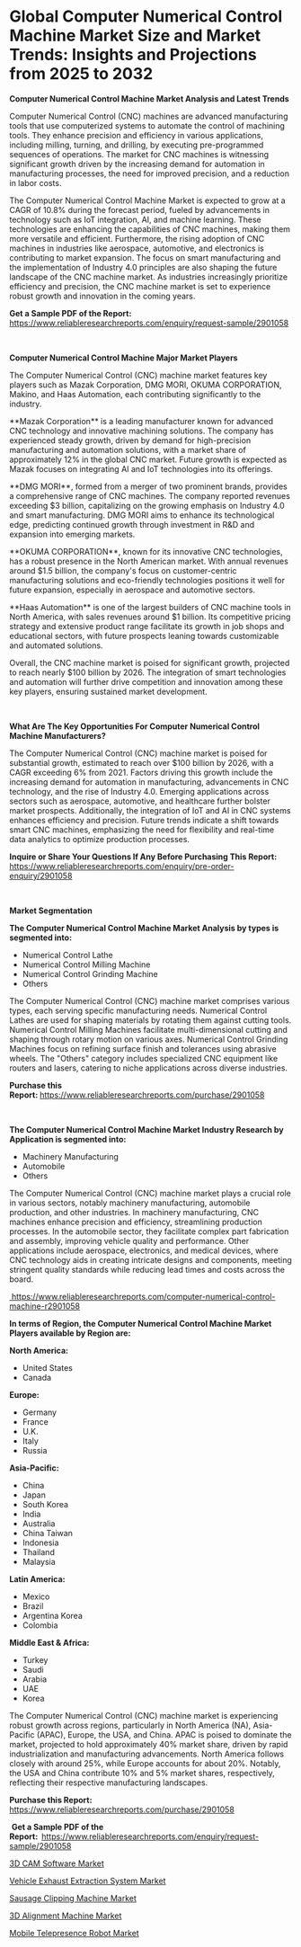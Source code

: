<p><h1>Global Computer Numerical Control Machine Market Size and Market Trends: Insights and Projections from 2025 to 2032</h1></p><p><strong>Computer Numerical Control Machine Market Analysis and Latest Trends</strong></p>
<p><p>Computer Numerical Control (CNC) machines are advanced manufacturing tools that use computerized systems to automate the control of machining tools. They enhance precision and efficiency in various applications, including milling, turning, and drilling, by executing pre-programmed sequences of operations. The market for CNC machines is witnessing significant growth driven by the increasing demand for automation in manufacturing processes, the need for improved precision, and a reduction in labor costs. </p><p>The Computer Numerical Control Machine Market is expected to grow at a CAGR of 10.8% during the forecast period, fueled by advancements in technology such as IoT integration, AI, and machine learning. These technologies are enhancing the capabilities of CNC machines, making them more versatile and efficient. Furthermore, the rising adoption of CNC machines in industries like aerospace, automotive, and electronics is contributing to market expansion. The focus on smart manufacturing and the implementation of Industry 4.0 principles are also shaping the future landscape of the CNC machine market. As industries increasingly prioritize efficiency and precision, the CNC machine market is set to experience robust growth and innovation in the coming years.</p></p>
<p><strong>Get a Sample PDF of the Report:&nbsp;</strong> <a href="https://www.reliableresearchreports.com/enquiry/request-sample/2901058?utm_campaign=48&utm_medium=2&utm_source=Github&utm_content=ia&utm_term=16032025&utm_id=computer-numerical-control-machine">https://www.reliableresearchreports.com/enquiry/request-sample/2901058</a></p>
<p>&nbsp;</p>
<p><strong>Computer Numerical Control Machine Major Market Players</strong></p>
<p><p>The Computer Numerical Control (CNC) machine market features key players such as Mazak Corporation, DMG MORI, OKUMA CORPORATION, Makino, and Haas Automation, each contributing significantly to the industry.</p><p>**Mazak Corporation** is a leading manufacturer known for advanced CNC technology and innovative machining solutions. The company has experienced steady growth, driven by demand for high-precision manufacturing and automation solutions, with a market share of approximately 12% in the global CNC market. Future growth is expected as Mazak focuses on integrating AI and IoT technologies into its offerings.</p><p>**DMG MORI**, formed from a merger of two prominent brands, provides a comprehensive range of CNC machines. The company reported revenues exceeding $3 billion, capitalizing on the growing emphasis on Industry 4.0 and smart manufacturing. DMG MORI aims to enhance its technological edge, predicting continued growth through investment in R&D and expansion into emerging markets.</p><p>**OKUMA CORPORATION**, known for its innovative CNC technologies, has a robust presence in the North American market. With annual revenues around $1.5 billion, the company's focus on customer-centric manufacturing solutions and eco-friendly technologies positions it well for future expansion, especially in aerospace and automotive sectors.</p><p>**Haas Automation** is one of the largest builders of CNC machine tools in North America, with sales revenues around $1 billion. Its competitive pricing strategy and extensive product range facilitate its growth in job shops and educational sectors, with future prospects leaning towards customizable and automated solutions.</p><p>Overall, the CNC machine market is poised for significant growth, projected to reach nearly $100 billion by 2026. The integration of smart technologies and automation will further drive competition and innovation among these key players, ensuring sustained market development.</p></p>
<p>&nbsp;</p>
<p><strong>What Are The Key Opportunities For Computer Numerical Control Machine Manufacturers?</strong></p>
<p><p>The Computer Numerical Control (CNC) machine market is poised for substantial growth, estimated to reach over $100 billion by 2026, with a CAGR exceeding 6% from 2021. Factors driving this growth include the increasing demand for automation in manufacturing, advancements in CNC technology, and the rise of Industry 4.0. Emerging applications across sectors such as aerospace, automotive, and healthcare further bolster market prospects. Additionally, the integration of IoT and AI in CNC systems enhances efficiency and precision. Future trends indicate a shift towards smart CNC machines, emphasizing the need for flexibility and real-time data analytics to optimize production processes.</p></p>
<p><strong>Inquire or Share Your Questions If Any Before Purchasing This Report:</strong> <a href="https://www.reliableresearchreports.com/enquiry/pre-order-enquiry/2901058?utm_campaign=48&utm_medium=2&utm_source=Github&utm_content=ia&utm_term=16032025&utm_id=computer-numerical-control-machine">https://www.reliableresearchreports.com/enquiry/pre-order-enquiry/2901058</a></p>
<p>&nbsp;</p>
<p><strong>Market Segmentation</strong></p>
<p><strong>The Computer Numerical Control Machine Market Analysis by types is segmented into:</strong></p>
<p><ul><li>Numerical Control Lathe</li><li>Numerical Control Milling Machine</li><li>Numerical Control Grinding Machine</li><li>Others</li></ul></p>
<p><p>The Computer Numerical Control (CNC) machine market comprises various types, each serving specific manufacturing needs. Numerical Control Lathes are used for shaping materials by rotating them against cutting tools. Numerical Control Milling Machines facilitate multi-dimensional cutting and shaping through rotary motion on various axes. Numerical Control Grinding Machines focus on refining surface finish and tolerances using abrasive wheels. The "Others" category includes specialized CNC equipment like routers and lasers, catering to niche applications across diverse industries.</p></p>
<p><strong>Purchase this Report:&nbsp;</strong><a href="https://www.reliableresearchreports.com/purchase/2901058?utm_campaign=48&utm_medium=2&utm_source=Github&utm_content=ia&utm_term=16032025&utm_id=computer-numerical-control-machine">https://www.reliableresearchreports.com/purchase/2901058</a></p>
<p>&nbsp;</p>
<p><strong>The Computer Numerical Control Machine Market Industry Research by Application is segmented into:</strong></p>
<p><ul><li>Machinery Manufacturing</li><li>Automobile</li><li>Others</li></ul></p>
<p><p>The Computer Numerical Control (CNC) machine market plays a crucial role in various sectors, notably machinery manufacturing, automobile production, and other industries. In machinery manufacturing, CNC machines enhance precision and efficiency, streamlining production processes. In the automobile sector, they facilitate complex part fabrication and assembly, improving vehicle quality and performance. Other applications include aerospace, electronics, and medical devices, where CNC technology aids in creating intricate designs and components, meeting stringent quality standards while reducing lead times and costs across the board.</p></p>
<p><a href="https://www.reliableresearchreports.com/computer-numerical-control-machine-r2901058?utm_campaign=48&utm_medium=2&utm_source=Github&utm_content=ia&utm_term=16032025&utm_id=computer-numerical-control-machine">&nbsp;https://www.reliableresearchreports.com/computer-numerical-control-machine-r2901058</a></p>
<p><strong>In terms of Region, the Computer Numerical Control Machine Market Players available by Region are:</strong></p>
<p>
    <p> <strong> North America: </strong>
        <ul>
            <li>United States</li>
            <li>Canada</li>
        </ul>
        </p> 
    <p> <strong> Europe: </strong>
        <ul>
            <li>Germany</li>
            <li>France</li>
            <li>U.K.</li>
            <li>Italy</li>
            <li>Russia</li>
        </ul>
        </p> 
    <p> <strong> Asia-Pacific: </strong>
        <ul>
            <li>China</li>
            <li>Japan</li>
            <li>South Korea</li>
            <li>India</li>
            <li>Australia</li>
            <li>China Taiwan</li>
            <li>Indonesia</li>
            <li>Thailand</li>
            <li>Malaysia</li>
        </ul>
        </p> 
    <p> <strong> Latin America: </strong>
        <ul>
            <li>Mexico</li>
            <li>Brazil</li>
            <li>Argentina Korea</li>
            <li>Colombia</li>
        </ul>
        </p> 
    <p> <strong> Middle East & Africa: </strong>
        <ul>
            <li>Turkey</li>
            <li>Saudi</li>
            <li>Arabia</li>
            <li>UAE</li>
            <li>Korea</li>
        </ul>
    </p>
    </p>
<p><p>The Computer Numerical Control (CNC) machine market is experiencing robust growth across regions, particularly in North America (NA), Asia-Pacific (APAC), Europe, the USA, and China. APAC is poised to dominate the market, projected to hold approximately 40% market share, driven by rapid industrialization and manufacturing advancements. North America follows closely with around 25%, while Europe accounts for about 20%. Notably, the USA and China contribute 10% and 5% market shares, respectively, reflecting their respective manufacturing landscapes.</p></p>
<p><strong>Purchase this Report: </strong><a href="https://www.reliableresearchreports.com/purchase/2901058?utm_campaign=48&utm_medium=2&utm_source=Github&utm_content=ia&utm_term=16032025&utm_id=computer-numerical-control-machine">https://www.reliableresearchreports.com/purchase/2901058</a></p>
<p>&nbsp;<strong>Get a Sample PDF of the Report:&nbsp;&nbsp;</strong><a href="https://www.reliableresearchreports.com/enquiry/request-sample/2901058?utm_campaign=48&utm_medium=2&utm_source=Github&utm_content=ia&utm_term=16032025&utm_id=computer-numerical-control-machine">https://www.reliableresearchreports.com/enquiry/request-sample/2901058</a></p>
<p><strong></strong></p>
<p><p><a href="https://github.com/kaforarvero/Market-Research-Report-List-1/blob/main/3d-cam-software-market.md?utm_campaign=48&utm_medium=2&utm_source=Github&utm_content=ia&utm_term=16032025&utm_id=computer-numerical-control-machine">3D CAM Software Market</a></p><p><a href="https://github.com/variothonia/Market-Research-Report-List-1/blob/main/vehicle-exhaust-extraction-system-market.md?utm_campaign=48&utm_medium=2&utm_source=Github&utm_content=ia&utm_term=16032025&utm_id=computer-numerical-control-machine">Vehicle Exhaust Extraction System Market</a></p><p><a href="https://github.com/berkemiars2j/Market-Research-Report-List-1/blob/main/sausage-clipping-machine-market.md?utm_campaign=48&utm_medium=2&utm_source=Github&utm_content=ia&utm_term=16032025&utm_id=computer-numerical-control-machine">Sausage Clipping Machine Market</a></p><p><a href="https://github.com/hutchkloor4x/Market-Research-Report-List-1/blob/main/3d-alignment-machine-market.md?utm_campaign=48&utm_medium=2&utm_source=Github&utm_content=ia&utm_term=16032025&utm_id=computer-numerical-control-machine">3D Alignment Machine Market</a></p><p><a href="https://github.com/lalkobrinarb/Market-Research-Report-List-1/blob/main/mobile-telepresence-robot-market.md?utm_campaign=48&utm_medium=2&utm_source=Github&utm_content=ia&utm_term=16032025&utm_id=computer-numerical-control-machine">Mobile Telepresence Robot Market</a></p></p>